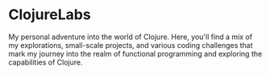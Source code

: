 # ClojureLabs
My personal adventure into the world of Clojure. Here, you'll find a mix of my explorations, small-scale projects, and various coding challenges that mark my journey into the realm of functional programming and exploring the capabilities of Clojure.
